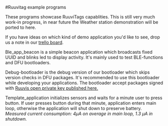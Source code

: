 #Ruuvitag example programs

These programs showcase RuuviTags capablities. This is still very much work-in progress,
in near future the Weather station demonstration will be ported to here. 

If you have ideas on which kind of demo application you'd like to see, drop us a note in our [trello board](https://trello.com/b/kz1llpvK/ruuvitag-firmware). 

Ble\_app\_beacon is a simple beacon application which broadcasts fixed UUID and blinks led to display activity.
It's mainly used to test BLE-functions and DFU bootloaders. 

Debug-bootloader is the debug version of our bootloader which skips version checks in DFU packages.
It's recommended to use this bootloader while developing your applications. The bootloader accept
packages signed with [Ruuvis open private key published here.](../../../keys/ruuvi-open-private.pem)

Template_application initializes sensors and waits for a minute user to press button. 
If user presses button during that minute, application enters main loop, otherwise 
the application will shut down to preserve battery.
_Measured current consumption: 4µA on average in main loop, 1.3 µA in shutdown._
